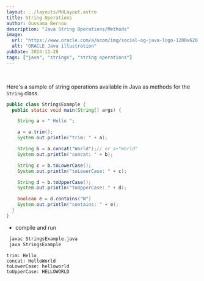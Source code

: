```yaml
---
layout: ../layouts/MdLayout.astro
title: String Operations
author: Oussama Bernou
description: "Java String Operations/Methods"
image:
  url: "https://www.oracle.com/a/ocom/img/social-og-java-logo-1200x628.jpg"
  alt: "ORACLE Java illustration"
pubDate: 2024-11-28
tags: ["java", "strings", "string operations"]
---
```


<div class="example-body">
<br/>

Here's a sample of string operations available in Java as methods for the `String` class.

</div>

<div class="example-snippet">

```java
public class StringsExample {
  public static void main(String[] args) {

    String a = " Hello ";

    a = a.trim();
    System.out.println("trim: " + a);

    String b = a.concat("World");// or a+"World"
    System.out.println("concat: " + b);

    String c = b.toLowerCase();
    System.out.println("toLowerCase: " + c);

    String d = b.toUpperCase();
    System.out.println("toUpperCase: " + d);

    boolean e = d.contains("W")
    System.out.println("contains: " + e);
  }
}
```

- compile and run

```bash
 javac StringsExample.java
 java StringsExample
```

```
trim: Hello
concat: HelloWorld
toLowerCase: helloworld
toUpperCase: HELLOWORLD
```
